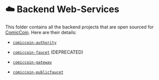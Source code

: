 # ☁️ Backend Web-Services

This folder contains all the backend projects that are open sourced for [ComicCoin](https://comiccoinnetwork.com). Here are their details:

* [`comiccoin-authority`](./comiccoin-authority)

* [`comiccoin-faucet`](./comiccoin-faucet) (DEPRECATED)

* [`comiccoin-gateway`](./comiccoin-gateway)

* [`comiccoin-publicfaucet`](./comiccoin-publicfaucet)
